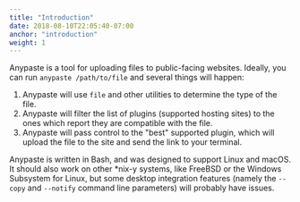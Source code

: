 ```yaml
---
title: "Introduction"
date: 2018-08-10T22:05:40-07:00
anchor: "introduction"
weight: 1
---
```


Anypaste is a tool for uploading files to public-facing websites. Ideally, you can run `anypaste /path/to/file` and several things will happen:

1. Anypaste will use `file` and other utilities to determine the type of the file.
1. Anypaste will filter the list of plugins (supported hosting sites) to the ones which report they are compatible with the file.
1. Anypaste will pass control to the "best" supported plugin, which will upload the file to the site and send the link to your terminal.

Anypaste is written in Bash, and was designed to support Linux and macOS. It should also work on other *nix-y systems, like FreeBSD or the Windows Subsystem for Linux, but some desktop integration features (namely the `--copy` and `--notify` command line parameters) will probably have issues.
